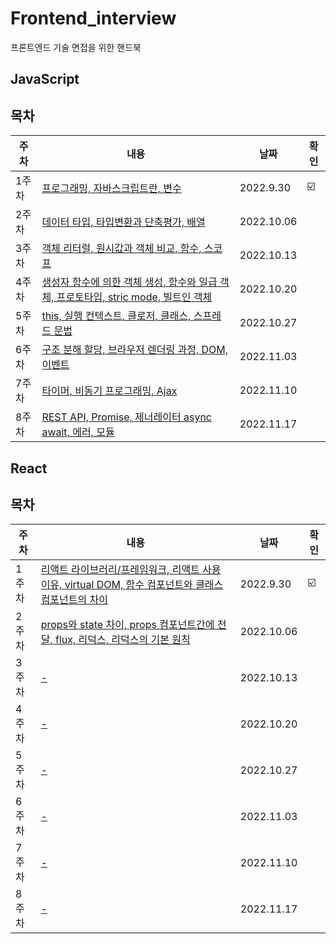 # Frontend_interview
프론트엔드 기술 면접을 위한 핸드북

## JavaScript

## 목차
|주차|내용|날짜|확인|
|------|---|---|--|
|1주차|[프로그래밍, 자바스크립트란, 변수]()|2022.9.30|☑️ |
|2주차|[데이터 타입, 타입변환과 단축평가, 배열]()|2022.10.06||
|3주차|[객체 리터럴, 원시값과 객체 비교, 함수, 스코프]()|2022.10.13||
|4주차|[생성자 함수에 의한 객체 생성, 함수와 일급 객체, 프로토타입, stric mode, 빌트인 객체]()|2022.10.20||
|5주차|[this, 실행 컨텍스트, 클로저, 클래스, 스프레드 문법]()|2022.10.27||
|6주차|[구조 분해 할당, 브라우저 렌더링 과정, DOM, 이벤트]()|2022.11.03||
|7주차|[타이머, 비동기 프로그래밍, Ajax]()|2022.11.10||
|8주차|[REST API, Promise, 제너레이터 async await, 에러, 모듈]()|2022.11.17||

## React
## 목차
|주차|내용|날짜|확인|
|------|---|---|--|
|1주차|[리액트 라이브러리/프레임워크, 리액트 사용 이유, virtual DOM, 함수 컴포넌트와 클래스 컴포넌트의 차이]()|2022.9.30|☑️ |
|2주차|[props와 state 차이, props 컴포넌트간에 전달, flux, 리덕스, 리덕스의 기본 원칙]()|2022.10.06||
|3주차|[-]()|2022.10.13||
|4주차|[-]()|2022.10.20||
|5주차|[-]()|2022.10.27||
|6주차|[-]()|2022.11.03||
|7주차|[-]()|2022.11.10||
|8주차|[-]()|2022.11.17||

